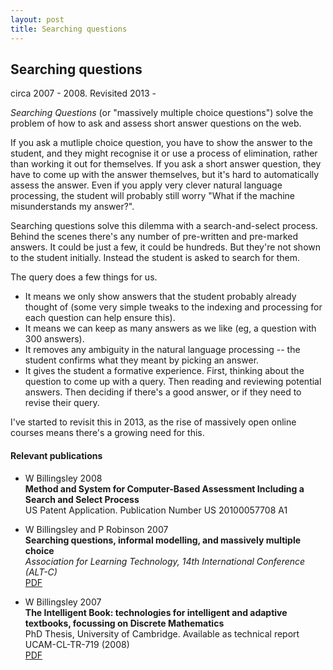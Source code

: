 ```yaml
---
layout: post
title: Searching questions
---
```


## Searching questions

circa 2007 - 2008. Revisited 2013 - 

*Searching Questions* (or "massively multiple choice questions") solve the problem of how to ask and assess short answer questions on the web.

If you ask a mutliple choice question, you have to show the answer to the student, and they might recognise it or use a process of elimination, rather than working it out for themselves. If you ask a short answer question, they have to come up with the answer themselves, but it's hard to automatically assess the answer. Even if you apply very clever natural language processing, the student will probably still worry "What if the machine misunderstands my answer?".

Searching questions solve this dilemma with a search-and-select process. Behind the scenes there's any number of pre-written and pre-marked answers. It could be just a few, it could be hundreds. But they're not shown to the student initially. Instead the student is asked to  search for them.  

The query does a few things for us. 

* It means we only show answers that the student probably already thought of (some very simple tweaks to the indexing and processing for each question can help ensure this). 
* It means we can keep as many answers as we like (eg, a question with 300 answers). 
* It removes any ambiguity in the natural language processing -- the student confirms what they meant by picking an answer.
* It gives the student a formative experience. First, thinking about the question to come up with a query. Then reading and reviewing potential answers. Then deciding if there's a good answer, or if they need to revise their query.

I've started to revisit this in 2013, as the rise of massively open online courses means there's a growing need for this.

#### Relevant publications

* W Billingsley 2008 <br />
  **Method and System for Computer-Based Assessment Including a Search and Select Process** <br />
  US Patent Application. Publication Number US 20100057708 A1 <br />

* W Billingsley and P Robinson 2007<br />
  **Searching questions, informal modelling, and massively multiple choice** <br />
  *Association for Learning Technology, 14th International Conference (ALT-C)* <br />
  <span class="publink"><i class="fa fa-file-text"></i> <a href="http://www.academia.edu/attachments/32179386/download_file">PDF</a></span>

* W Billingsley 2007 <br />
  **The Intelligent Book: technologies for intelligent and adaptive textbooks, focussing on Discrete Mathematics** <br />
  PhD Thesis, University of Cambridge. Available as technical report UCAM-CL-TR-719 (2008)<br />
  <span class="publink"><i class="fa fa-file-text"></i> <a href="http://www.academia.edu/attachments/31052164/download_file">PDF</a></span>

